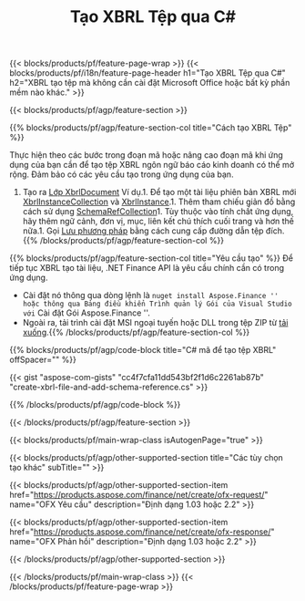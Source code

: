 ﻿---
title: Tạo XBRL Tệp qua C#
description: Mã mẫu để tạo tệp XBRL. Sử dụng API mã mẫu để tạo hàng loạt XBRL tệp trong các ứng dụng dựa trên .NET. 
url: /vi/net/create/xbrl/
family: finance
platformtag: net
feature: create
informat: XBRL
outformat: 
otherformats: 
---
{{< blocks/products/pf/feature-page-wrap >}}
{{< blocks/products/pf/i18n/feature-page-header h1="Tạo XBRL Tệp qua C#" h2="XBRL tạo tệp mà không cần cài đặt Microsoft Office hoặc bất kỳ phần mềm nào khác." >}}

{{< blocks/products/pf/agp/feature-section >}}

{{% blocks/products/pf/agp/feature-section-col title="Cách tạo XBRL Tệp" %}}

Thực hiện theo các bước trong đoạn mã hoặc nâng cao đoạn mã khi ứng dụng của bạn cần để tạo tệp XBRL ngôn ngữ báo cáo kinh doanh có thể mở rộng. Đảm bảo có các yêu cầu tạo trong ứng dụng của bạn.

1. Tạo ra [Lớp XbrlDocument](https://apireference.aspose.com/finance/net/aspose.finance.xbrl/xbrldocument) Ví dụ.1. Để tạo một tài liệu phiên bản XBRL mới [XbrlInstanceCollection](https://apireference.aspose.com/finance/net/aspose.finance.xbrl/xbrlinstancecollection) và [XbrlInstance](https://apireference.aspose.com/finance/net/aspose.finance.xbrl/xbrlinstance).1. Thêm tham chiếu giản đồ bằng cách sử dụng [SchemaRefCollection](https://apireference.aspose.com/finance/net/aspose.finance.xbrl/schemarefcollection)1. Tùy thuộc vào tính chất ứng dụng, hãy thêm ngữ cảnh, đơn vị, mục, liên kết chú thích cuối trang và hơn thế nữa.1. Gọi [Lưu phương pháp](https://apireference.aspose.com/finance/net/aspose.finance.xbrl.xbrldocument/save/methods/1) bằng cách cung cấp đường dẫn tệp đích.
{{% /blocks/products/pf/agp/feature-section-col %}}

{{% blocks/products/pf/agp/feature-section-col title="Yêu cầu tạo" %}}
Để tiếp tục XBRL tạo tài liệu, .NET Finance API là yêu cầu chính cần có trong ứng dụng. 
- Cài đặt nó thông qua dòng lệnh là `` nuget install Aspose.Finance '' hoặc thông qua Bảng điều khiển Trình quản lý Gói của Visual Studio với `` Cài đặt Gói Aspose.Finance ''.
- Ngoài ra, tải trình cài đặt MSI ngoại tuyến hoặc DLL trong tệp ZIP từ [tải xuống](https://downloads.aspose.com/finance/net).{{% /blocks/products/pf/agp/feature-section-col %}}

{{% blocks/products/pf/agp/code-block title="C# mã để tạo tệp XBRL" offSpacer="" %}}

{{< gist "aspose-com-gists" "cc4f7cfa11dd543bf2f1d6c2261ab87b" "create-xbrl-file-and-add-schema-reference.cs" >}}

{{% /blocks/products/pf/agp/code-block %}}

{{< /blocks/products/pf/agp/feature-section >}}

{{< blocks/products/pf/main-wrap-class isAutogenPage="true" >}}

{{< blocks/products/pf/agp/other-supported-section title="Các tùy chọn tạo khác" subTitle="" >}}

{{< blocks/products/pf/agp/other-supported-section-item href="https://products.aspose.com/finance/net/create/ofx-request/" name="OFX Yêu cầu" description="Định dạng 1.03 hoặc 2.2" >}}

{{< blocks/products/pf/agp/other-supported-section-item href="https://products.aspose.com/finance/net/create/ofx-response/" name="OFX Phản hồi" description="Định dạng 1.03 hoặc 2.2" >}}

{{< /blocks/products/pf/agp/other-supported-section >}}

{{< /blocks/products/pf/main-wrap-class >}}
{{< /blocks/products/pf/feature-page-wrap >}}